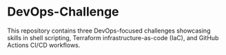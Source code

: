 # DevOps-Challenge
This repository contains three DevOps-focused challenges showcasing skills in shell scripting, Terraform infrastructure-as-code (IaC), and GitHub Actions CI/CD workflows.
